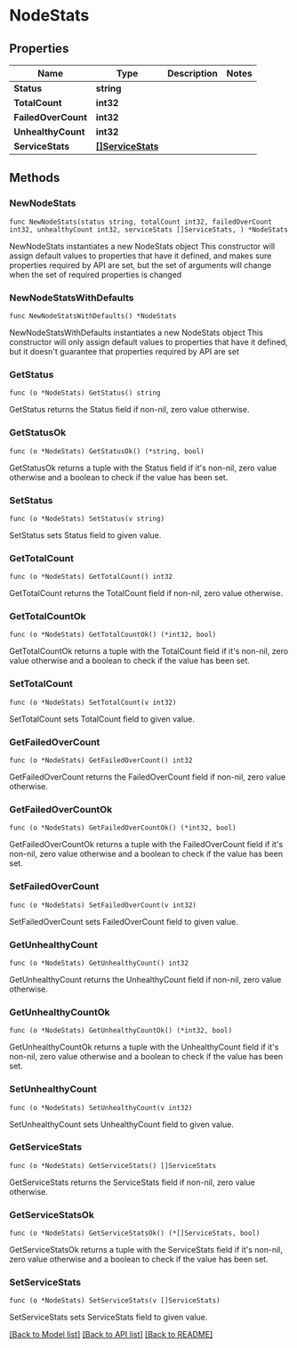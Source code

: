 # NodeStats

## Properties

Name | Type | Description | Notes
------------ | ------------- | ------------- | -------------
**Status** | **string** |  | 
**TotalCount** | **int32** |  | 
**FailedOverCount** | **int32** |  | 
**UnhealthyCount** | **int32** |  | 
**ServiceStats** | [**[]ServiceStats**](ServiceStats.md) |  | 

## Methods

### NewNodeStats

`func NewNodeStats(status string, totalCount int32, failedOverCount int32, unhealthyCount int32, serviceStats []ServiceStats, ) *NodeStats`

NewNodeStats instantiates a new NodeStats object
This constructor will assign default values to properties that have it defined,
and makes sure properties required by API are set, but the set of arguments
will change when the set of required properties is changed

### NewNodeStatsWithDefaults

`func NewNodeStatsWithDefaults() *NodeStats`

NewNodeStatsWithDefaults instantiates a new NodeStats object
This constructor will only assign default values to properties that have it defined,
but it doesn't guarantee that properties required by API are set

### GetStatus

`func (o *NodeStats) GetStatus() string`

GetStatus returns the Status field if non-nil, zero value otherwise.

### GetStatusOk

`func (o *NodeStats) GetStatusOk() (*string, bool)`

GetStatusOk returns a tuple with the Status field if it's non-nil, zero value otherwise
and a boolean to check if the value has been set.

### SetStatus

`func (o *NodeStats) SetStatus(v string)`

SetStatus sets Status field to given value.


### GetTotalCount

`func (o *NodeStats) GetTotalCount() int32`

GetTotalCount returns the TotalCount field if non-nil, zero value otherwise.

### GetTotalCountOk

`func (o *NodeStats) GetTotalCountOk() (*int32, bool)`

GetTotalCountOk returns a tuple with the TotalCount field if it's non-nil, zero value otherwise
and a boolean to check if the value has been set.

### SetTotalCount

`func (o *NodeStats) SetTotalCount(v int32)`

SetTotalCount sets TotalCount field to given value.


### GetFailedOverCount

`func (o *NodeStats) GetFailedOverCount() int32`

GetFailedOverCount returns the FailedOverCount field if non-nil, zero value otherwise.

### GetFailedOverCountOk

`func (o *NodeStats) GetFailedOverCountOk() (*int32, bool)`

GetFailedOverCountOk returns a tuple with the FailedOverCount field if it's non-nil, zero value otherwise
and a boolean to check if the value has been set.

### SetFailedOverCount

`func (o *NodeStats) SetFailedOverCount(v int32)`

SetFailedOverCount sets FailedOverCount field to given value.


### GetUnhealthyCount

`func (o *NodeStats) GetUnhealthyCount() int32`

GetUnhealthyCount returns the UnhealthyCount field if non-nil, zero value otherwise.

### GetUnhealthyCountOk

`func (o *NodeStats) GetUnhealthyCountOk() (*int32, bool)`

GetUnhealthyCountOk returns a tuple with the UnhealthyCount field if it's non-nil, zero value otherwise
and a boolean to check if the value has been set.

### SetUnhealthyCount

`func (o *NodeStats) SetUnhealthyCount(v int32)`

SetUnhealthyCount sets UnhealthyCount field to given value.


### GetServiceStats

`func (o *NodeStats) GetServiceStats() []ServiceStats`

GetServiceStats returns the ServiceStats field if non-nil, zero value otherwise.

### GetServiceStatsOk

`func (o *NodeStats) GetServiceStatsOk() (*[]ServiceStats, bool)`

GetServiceStatsOk returns a tuple with the ServiceStats field if it's non-nil, zero value otherwise
and a boolean to check if the value has been set.

### SetServiceStats

`func (o *NodeStats) SetServiceStats(v []ServiceStats)`

SetServiceStats sets ServiceStats field to given value.



[[Back to Model list]](../README.md#documentation-for-models) [[Back to API list]](../README.md#documentation-for-api-endpoints) [[Back to README]](../README.md)


